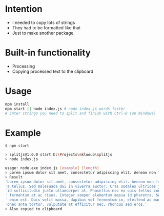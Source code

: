 # Intention

* I needed to copy lots of strings
* They had to be formatted like that
* Just to make another package

# Built-in functionality

* Processing
* Copying processed text to the clipboard

# Usage

```bash
npm install
npm start || node index.js # node index.js words faster
# Enter strings you need to split and finish with Ctrl-D (on Windows)
```

# Example

```bash
$ npm start

> splitjs@1.0.0 start D:\Projects\mkloouo\splitjs
> node index.js

usage: node.exe index.js [example] [length]
> Lorem ipsum dolor sit amet, consectetur adipiscing elit. Aenean non fringilla tellus. Sed malesuada dui in viverra auctor. Cras sodales ultrices justo, id sollicitudin justo ullamcorper at. Phasellus nec ex quis tellus convallis fermentum at ac risus. Integer semper elementum massa id pharetra. Sed quis enim est. Duis velit massa, dapibus vel fermentum in, eleifend ac mauris. Donec ante tortor, vulputate at efficitur nec, rhoncus sed eros.
> Result
'Lorem ipsum dolor sit amet, consectetur adipiscing elit. Aenean non fringill' +
'a tellus. Sed malesuada dui in viverra auctor. Cras sodales ultrices justo, ' +
'id sollicitudin justo ullamcorper at. Phasellus nec ex quis tellus convallis' +
' fermentum at ac risus. Integer semper elementum massa id pharetra. Sed quis' +
' enim est. Duis velit massa, dapibus vel fermentum in, eleifend ac mauris. D' +
'onec ante tortor, vulputate at efficitur nec, rhoncus sed eros.'
> Also copied to clipboard
```
